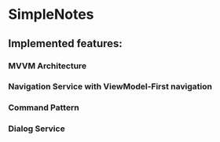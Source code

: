# SimpleNotes

## Implemented features:

### MVVM Architecture
### Navigation Service with ViewModel-First navigation
### Command Pattern
### Dialog Service
